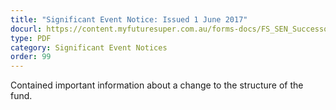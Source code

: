 ```yaml
---
title: "Significant Event Notice: Issued 1 June 2017"
docurl: https://content.myfuturesuper.com.au/forms-docs/FS_SEN_Successor_Fund_Transfer_1_June_2017.pdf
type: PDF
category: Significant Event Notices
order: 99
---
```


Contained important information about a change to the structure of the fund.
